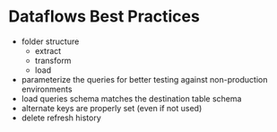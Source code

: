# Dataflows Best Practices
- folder structure
  - extract
  - transform
  - load
- parameterize the queries for better testing against non-production environments
- load queries schema matches the destination table schema
- alternate keys are properly set (even if not used)
- delete refresh history